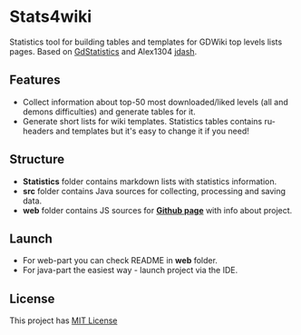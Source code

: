 # Stats4wiki
Statistics tool for building tables and templates for GDWiki top levels lists pages. 
Based on [GdStatistics](https://github.com/DoubleCookies/GDStatistics) and Alex1304 [jdash](https://github.com/Alex1304/jdash). 

## Features
- Collect information about top-50 most downloaded/liked levels (all and demons difficulties) and generate tables for it.
- Generate short lists for wiki templates.
Statistics tables contains ru-headers and templates but it's easy to change it if you need! 

## Structure
- **Statistics** folder contains markdown lists with statistics information.
- **src** folder contains Java sources for collecting, processing and saving data.
- **web** folder contains JS sources for **[Github page](https://doublecookies.github.io/stats4wiki/)** with info about project.

## Launch
- For web-part you can check README in **web** folder.
- For java-part the easiest way - launch project via the IDE.

## License
This project has [MIT License](https://opensource.org/licenses/MIT)